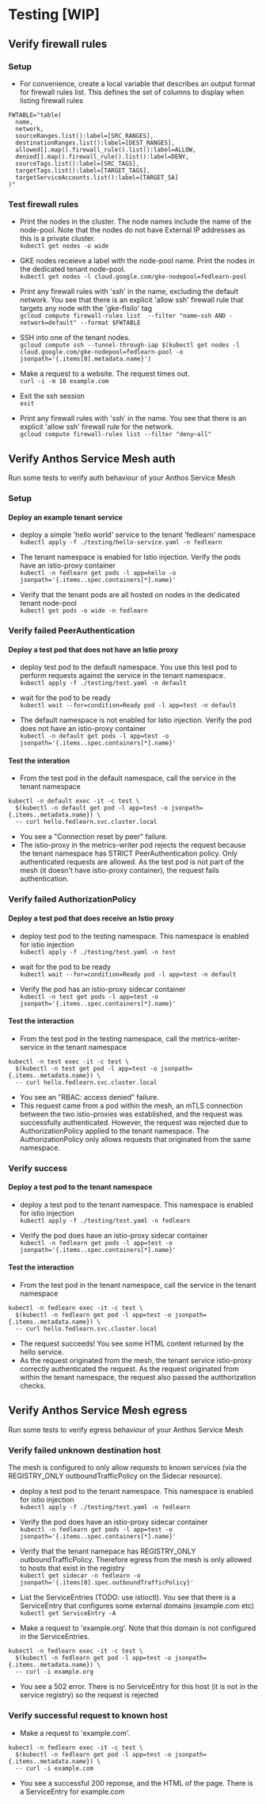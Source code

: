 # Testing [WIP]

## Verify firewall rules

### Setup
- For convenience, create a local variable that describes an output format for firewall rules list. This defines the set of columns
to display when listing firewall rules    
```
FWTABLE="table(
  name,
  network,
  sourceRanges.list():label=[SRC_RANGES],
  destinationRanges.list():label=[DEST_RANGES],
  allowed[].map().firewall_rule().list():label=ALLOW,
  denied[].map().firewall_rule().list():label=DENY,
  sourceTags.list():label=[SRC_TAGS],
  targetTags.list():label=[TARGET_TAGS],
  targetServiceAccounts.list():label=[TARGET_SA]
)"
```

### Test firewall rules
- Print the nodes in the cluster. The node names include the name of the node-pool. Note that the nodes 
do not have External IP addresses as this is a private cluster.  
`kubectl get nodes -o wide`

- GKE nodes receieve a label with the node-pool name. Print the nodes in the dedicated tenant node-pool.  
`kubectl get nodes -l cloud.google.com/gke-nodepool=fedlearn-pool`

- Print any firewall rules with 'ssh' in the name, excluding the default network. You see that there is an explicit 'allow ssh' firewall rule 
that targets any node with the 'gke-flsilo' tag  
`gcloud compute firewall-rules list  --filter "name~ssh AND -network=default" --format $FWTABLE`

- SSH into one of the tenant nodes.  
`gcloud compute ssh --tunnel-through-iap $(kubectl get nodes -l cloud.google.com/gke-nodepool=fedlearn-pool -o jsonpath='{.items[0].metadata.name}')`

- Make a request to a website. The request times out.   
`curl -i -m 10 example.com`

- Exit the ssh session  
`exit`

- Print any firewall rules with 'ssh' in the name. You see that there is an explicit 'allow ssh'
firewall rule for the network.  
`gcloud compute firewall-rules list --filter "deny~all"`


## Verify Anthos Service Mesh auth
Run some tests to verify auth behaviour of your Anthos Service Mesh

### Setup
#### Deploy an example tenant service 
- deploy a simple 'hello world' service to the tenant 'fedlearn' namespace  
`kubectl apply -f ./testing/hello-service.yaml -n fedlearn`

- The tenant namespace is enabled for Istio injection. Verify the pods have an istio-proxy container  
`kubectl -n fedlearn get pods -l app=hello -o jsonpath='{.items..spec.containers[*].name}'`

- Verify that the tenant pods are all hosted on nodes in the dedicated tenant node-pool  
`kubectl get pods -o wide -n fedlearn`

### Verify failed PeerAuthentication
#### Deploy a test pod that does not have an Istio proxy
- deploy test pod to the default namespace. You use this test pod to perform requests against the service in the tenant namespace.  
`kubectl apply -f ./testing/test.yaml -n default`

- wait for the pod to be ready  
`kubectl wait --for=condition=Ready pod -l app=test -n default`

- The default namespace is not enabled for Istio injection. Verify the pod does not have an istio-proxy container  
`kubectl -n default get pods -l app=test -o jsonpath='{.items..spec.containers[*].name}'`

#### Test the interation
- From the test pod in the default namespace, call the service in the tenant namespace  
```
kubectl -n default exec -it -c test \
  $(kubectl -n default get pod -l app=test -o jsonpath={.items..metadata.name}) \
  -- curl hello.fedlearn.svc.cluster.local
```

- You see a "Connection reset by peer" failure. 
- The istio-proxy in the metrics-writer pod rejects the request because the tenant namespace has STRICT PeerAuthentication policy. Only authenticated requests are allowed. As the test pod is not part of the mesh (it doesn't have istio-proxy container), the request fails authentication.

### Verify failed AuthorizationPolicy
#### Deploy a test pod that does receive an Istio proxy
- deploy test pod to the testing namespace. This namespace is enabled for istio injection  
`kubectl apply -f ./testing/test.yaml -n test`

- wait for the pod to be ready  
`kubectl wait --for=condition=Ready pod -l app=test -n default`

- Verify the pod has an istio-proxy sidecar container  
`kubectl -n test get pods -l app=test -o jsonpath='{.items..spec.containers[*].name}'`

#### Test the interaction
- From the test pod in the testing namespace, call the metrics-writer-service in the tenant namespace  
```
kubectl -n test exec -it -c test \
  $(kubectl -n test get pod -l app=test -o jsonpath={.items..metadata.name}) \
  -- curl hello.fedlearn.svc.cluster.local
```

- You see an "RBAC: access denied" failure. 
- This request came from a pod within the mesh, an mTLS connection between the two istio-proxies was established, and the request was
successfully authenticated. However, the request was rejected due to AuthorizationPolicy applied to the tenant namespace. The AuthorizationPolicy
only allows requests that originated from the same namespace.

### Verify success
#### Deploy a test pod to the tenant namespace
- deploy a test pod to the tenant namespace. This namespace is enabled for istio injection   
`kubectl apply -f ./testing/test.yaml -n fedlearn`

- Verify the pod does have an istio-proxy sidecar container  
`kubectl -n fedlearn get pods -l app=test -o jsonpath='{.items..spec.containers[*].name}'`

#### Test the interaction
- From the test pod in the tenant namespace, call the service in the tenant namespace  
```
kubectl -n fedlearn exec -it -c test \
  $(kubectl -n fedlearn get pod -l app=test -o jsonpath={.items..metadata.name}) \
  -- curl hello.fedlearn.svc.cluster.local
```

- The request succeeds! You see some HTML content returned by the hello service.
- As the request originated from the mesh, the tenant service istio-proxy correctly authenticated the request. As the request originated from
within the tenant namespace, the request also passed the autthorization checks.


## Verify Anthos Service Mesh egress
Run some tests to verify egress behaviour of your Anthos Service Mesh

### Verify failed unknown destination host
The mesh is configured to only allow requests to known services (via the REGISTRY_ONLY outboundTrafficPolicy on the Sidecar resource).

- deploy a test pod to the tenant namespace. This namespace is enabled for istio injection  
`kubectl apply -f ./testing/test.yaml -n fedlearn`

- Verify the pod does have an istio-proxy sidecar container  
`kubectl -n fedlearn get pods -l app=test -o jsonpath='{.items..spec.containers[*].name}'`

- Verify that the tenant namepace has REGISTRY_ONLY outboundTrafficPolicy. Therefore egress from the mesh is only allowed to hosts that exist in the registry  
`kubectl get sidecar -n fedlearn -o jsonpath='{.items[0].spec.outboundTrafficPolicy}'`

- List the ServiceEntries (TODO: use istioctl). You see that there is a ServiceEntry that configures some external domains (example.com etc)  
`kubectl get ServiceEntry -A`

- Make a request to 'example.org'. Note that this domain is not configured in the ServiceEntries.  
```
kubectl -n fedlearn exec -it -c test \
  $(kubectl -n fedlearn get pod -l app=test -o jsonpath={.items..metadata.name}) \
  -- curl -i example.org
```

- You see a 502 error. There is no ServiceEntry for this host (it is not in the service registry) so the request is rejected

### Verify successful request to known host
- Make a request to 'example.com'. 
```
kubectl -n fedlearn exec -it -c test \
  $(kubectl -n fedlearn get pod -l app=test -o jsonpath={.items..metadata.name}) \
  -- curl -i example.com
```

- You see a successful 200 reponse, and the HTML of the page. There is a ServiceEntry for example.com
